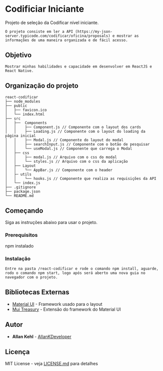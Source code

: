 # Codificiar Iniciante

Projeto de seleção da Codificar nível iniciante.

```
O projeto consiste em ler a API (https://my-json-server.typicode.com/codificar/oficina/proposals) e mostrar as informações de uma maneira organizada e de fácil acesso.
```

## Objetivo

```
Mostrar minhas habilidades e capacidade em desenvolver em ReactJS e React Native.
```

## Organização do projeto

```
react-codificar
├── node_modules
├── public
│   ├── favicon.ico
│   └── index.html
├── src
│   ├──  Components
│   │    ├── Component.js // Componente com o layout dos cards
│	│	 ├── Loading.js // Componente com o layout do loading da página inicial
│	│	 ├── Modal.js // Componente do layout do modal
│	│	 ├── searchInput.js // Componente com o botão de pesquisar
│	│	 └── useModal.js // Componente que carrega o Modal
│   ├── css
│	│	 ├── modal.js // Arquivo com o css do modal
│	│	 └── styles.js // Arquivo com o css da aplicação
│   ├── Layout
│	│	 └── AppBar.js // Componente com o header
│   ├─ utils
│	│    └── hooks.js // Componente que realiza as requisições da API
│   └── index.js
├── .gitignore
├── package.json
└── README.md
```

## Começando

Siga as instruções abaixo para usar o projeto.

### Prerequisitos

npm instalado

### Instalação

```
Entre na pasta /react-codificar e rode o comando npm install, aguarde, rodo o comando npm start, logo após será aberto uma nova guia no navegador com o projeto.
```

## Bibliotecas Externas

* [Material UI](https://material-ui.com/pt/) - Framework usado para o layout
* [Mui Treasury](https://mui-treasury.com/) - Extensão do framework do Material UI

## Autor

* **Allan Kehl** - [AllanKDeveloper](https://github.com/AllanKDeveloper)

## Licença

MIT License - veja [LICENSE.md](LICENSE.md) para detalhes